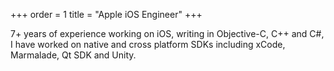 +++
order = 1
title = "Apple iOS Engineer"
+++

7+ years of experience working on iOS, writing in Objective-C, C++ and C#, I have worked on native and cross platform SDKs including xCode, Marmalade, Qt SDK and Unity.
